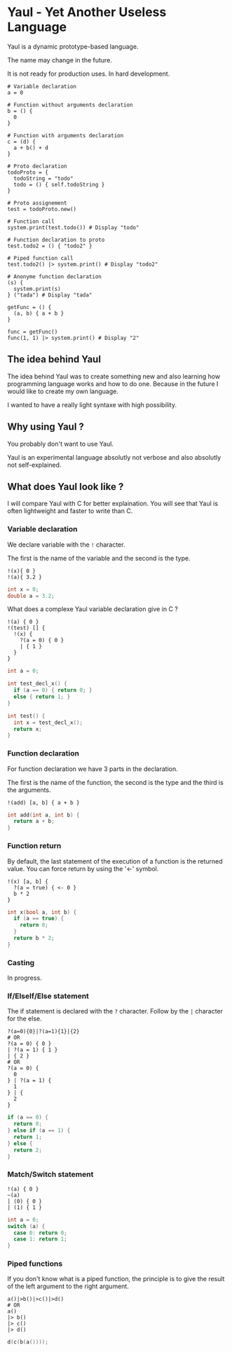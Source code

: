 # Yaul - Yet Another Useless Language

Yaul is a dynamic prototype-based language.

The name may change in the future.

It is not ready for production uses. In hard development.

```yaul
# Variable declaration
a = 0

# Function without arguments declaration
b = () {
  0
}

# Function with arguments declaration
c = (d) {
  a + b() + d
}

# Proto declaration
todoProto = {
  todoString = "todo"
  todo = () { self.todoString }
}

# Proto assignement
test = todoProto.new()

# Function call
system.print(test.todo()) # Display "todo"

# Function declaration to proto
test.todo2 = () { "todo2" }

# Piped function call
test.todo2() |> system.print() # Display "todo2"

# Anonyme function declaration
(s) {
  system.print(s)
} ("tada") # Display "tada"

getFunc = () {
  (a, b) { a + b }
}

func = getFunc()
func(1, 1) |> system.print() # Display "2"
```

## The idea behind Yaul

The idea behind Yaul was to create something new and also learning how programming language works and how to do one. Because in the future I would like to create my own language.

I wanted to have a really light syntaxe with high possibility.

## Why using Yaul ?

You probably don't want to use Yaul.

Yaul is an experimental language absolutly not verbose and also absolutly not self-explained. 

## What does Yaul look like ?

I will compare Yaul with C for better explaination. You will see that Yaul is often lightweight and faster to write than C.

### Variable declaration

We declare variable with the `!` character.

The first is the name of the variable and the second is the type.

```yaul
!(x){ 0 }
!(a){ 3.2 }
```
```c
int x = 0;
double a = 3.2;
```

What does a complexe Yaul variable declaration give in C ?

```yaul
!(a) { 0 }
!(test) [] {
  !(x) {
    ?(a = 0) { 0 }
    | { 1 } 
  }
}
```
```c
int a = 0;

int test_decl_x() {
  if (a == 0) { return 0; }
  else { return 1; }
}

int test() {
  int x = test_decl_x();
  return x;
}
```

### Function declaration

For function declaration we have 3 parts in the declaration.

The first is the name of the function, the second is the type and the third is the arguments.

```yaul
!(add) [a, b] { a + b }
```
```c
int add(int a, int b) {
  return a + b;
}
```

### Function return

By default, the last statement of the execution of a function is the returned value. You can force return by using the '<-' symbol.

```yaul
!(x) [a, b] {
  ?(a = true) { <- 0 }
  b * 2
}
```
```c
int x(bool a, int b) {
  if (a == true) {
    return 0;
  }
  return b * 2;
}
```

### Casting

In progress.

### If/ElseIf/Else statement

The if statement is declared with the `?` character. Follow by the `|` character for the else.

```yaul
?(a=0){0}|?(a=1){1}|{2}
# OR
?(a = 0) { 0 }
| ?(a = 1) { 1 }
| { 2 }
# OR
?(a = 0) {
  0
} | ?(a = 1) {
  1
} | {
  2
}
```
```c
if (a == 0) {
  return 0;
} else if (a == 1) {
  return 1;
} else {
  return 2;
}
```

### Match/Switch statement

```yaul
!(a) { 0 }
~(a)
| (0) { 0 }
| (1) { 1 }
```
```c
int a = 0;
switch (a) {
  case 0: return 0;
  case 1: return 1;
}
```

### Piped functions

If you don't know what is a piped function, the principle is to give the result of the left argument to the right argument.

```yaul
a()|>b()|>c()|>d()
# OR
a()
|> b()
|> c()
|> d()
```
```c
d(c(b(a())));
```
